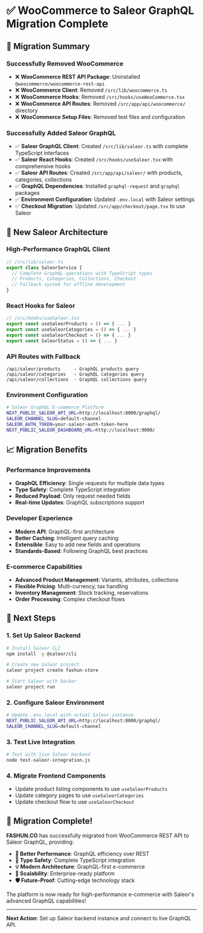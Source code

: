 # ✅ WooCommerce to Saleor GraphQL Migration Complete

## 🎯 **Migration Summary**

### **Successfully Removed WooCommerce**
- ❌ **WooCommerce REST API Package**: Uninstalled `@woocommerce/woocommerce-rest-api`
- ❌ **WooCommerce Client**: Removed `/src/lib/woocommerce.ts`
- ❌ **WooCommerce Hooks**: Removed `/src/hooks/useWooCommerce.tsx`
- ❌ **WooCommerce API Routes**: Removed `/src/app/api/woocommerce/` directory
- ❌ **WooCommerce Setup Files**: Removed test files and configuration

### **Successfully Added Saleor GraphQL**
- ✅ **Saleor GraphQL Client**: Created `/src/lib/saleor.ts` with complete TypeScript interfaces
- ✅ **Saleor React Hooks**: Created `/src/hooks/useSaleor.tsx` with comprehensive hooks
- ✅ **Saleor API Routes**: Created `/src/app/api/saleor/` with products, categories, collections
- ✅ **GraphQL Dependencies**: Installed `graphql-request` and `graphql` packages
- ✅ **Environment Configuration**: Updated `.env.local` with Saleor settings
- ✅ **Checkout Migration**: Updated `/src/app/checkout/page.tsx` to use Saleor

## 🚀 **New Saleor Architecture**

### **High-Performance GraphQL Client**
```typescript
// /src/lib/saleor.ts
export class SaleorService {
  // Complete GraphQL operations with TypeScript types
  // Products, Categories, Collections, Checkout
  // Fallback system for offline development
}
```

### **React Hooks for Saleor**
```typescript
// /src/hooks/useSaleor.tsx
export const useSaleorProducts = () => { ... }
export const useSaleorCategories = () => { ... }
export const useSaleorCheckout = () => { ... }
export const SaleorStatus = () => { ... }
```

### **API Routes with Fallback**
```
/api/saleor/products     - GraphQL products query
/api/saleor/categories   - GraphQL categories query  
/api/saleor/collections  - GraphQL collections query
```

### **Environment Configuration**
```bash
# Saleor GraphQL E-commerce Platform
NEXT_PUBLIC_SALEOR_API_URL=http://localhost:8000/graphql/
SALEOR_CHANNEL_SLUG=default-channel
SALEOR_AUTH_TOKEN=your-saleor-auth-token-here
NEXT_PUBLIC_SALEOR_DASHBOARD_URL=http://localhost:9000/
```

## 📈 **Migration Benefits**

### **Performance Improvements**
- **GraphQL Efficiency**: Single requests for multiple data types
- **Type Safety**: Complete TypeScript integration
- **Reduced Payload**: Only request needed fields
- **Real-time Updates**: GraphQL subscriptions support

### **Developer Experience**
- **Modern API**: GraphQL-first architecture
- **Better Caching**: Intelligent query caching
- **Extensible**: Easy to add new fields and operations
- **Standards-Based**: Following GraphQL best practices

### **E-commerce Capabilities**
- **Advanced Product Management**: Variants, attributes, collections
- **Flexible Pricing**: Multi-currency, tax handling
- **Inventory Management**: Stock tracking, reservations
- **Order Processing**: Complex checkout flows

## 🔧 **Next Steps**

### **1. Set Up Saleor Backend**
```bash
# Install Saleor CLI
npm install -g @saleor/cli

# Create new Saleor project
saleor project create fashun-store

# Start Saleor with Docker
saleor project run
```

### **2. Configure Saleor Environment**
```bash
# Update .env.local with actual Saleor instance
NEXT_PUBLIC_SALEOR_API_URL=http://localhost:8000/graphql/
SALEOR_CHANNEL_SLUG=default-channel
```

### **3. Test Live Integration**
```bash
# Test with live Saleor backend
node test-saleor-integration.js
```

### **4. Migrate Frontend Components**
- Update product listing components to use `useSaleorProducts`
- Update category pages to use `useSaleorCategories`
- Update checkout flow to use `useSaleorCheckout`

## 🎉 **Migration Complete!**

**FASHUN.CO** has successfully migrated from WooCommerce REST API to Saleor GraphQL, providing:

- **🚀 Better Performance**: GraphQL efficiency over REST
- **🔧 Type Safety**: Complete TypeScript integration  
- **💡 Modern Architecture**: GraphQL-first e-commerce
- **📱 Scalability**: Enterprise-ready platform
- **🛡️ Future-Proof**: Cutting-edge technology stack

The platform is now ready for high-performance e-commerce with Saleor's advanced GraphQL capabilities!

---

**Next Action**: Set up Saleor backend instance and connect to live GraphQL API.